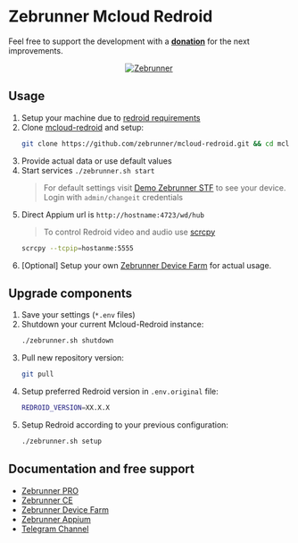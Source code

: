 # Zebrunner Mcloud Redroid

Feel free to support the development with a [**donation**](https://www.paypal.com/donate/?hosted_button_id=MNHYYCYHAKUVA) for the next improvements.

<p align="center">
  <a href="https://zebrunner.com/"><img alt="Zebrunner" src="https://github.com/zebrunner/zebrunner/raw/master/docs/img/zebrunner_intro.png"></a>
</p>

## Usage
1. Setup your machine due to [redroid requirements](https://github.com/remote-android/redroid-doc) 
2. Clone [mcloud-redroid](https://github.com/zebrunner/mcloud-redroid) and setup:
   ```bash
   git clone https://github.com/zebrunner/mcloud-redroid.git && cd mcloud-redroid && ./zebrunner.sh setup
   ```
3. Provide actual data or use default values
4. Start services `./zebrunner.sh start`
   > For default settings visit [Demo Zebrunner STF](https://demo.zebrunner.farm/stf) to see your device. Login with `admin/changeit` credentials
5. Direct Appium url is `http://hostname:4723/wd/hub`
   > To control Redroid video and audio use [scrcpy](https://github.com/Genymobile/scrcpy)
   ```bash
   scrcpy --tcpip=hostanme:5555
   ```
6. [Optional] Setup your own [Zebrunner Device Farm](https://github.com/zebrunner/mcloud) for actual usage.

## Upgrade components
1. Save your settings (`*.env` files)
2. Shutdown your current Mcloud-Redroid instance:
   ```bash
   ./zebrunner.sh shutdown
   ```
3. Pull new repository version:
   ```bash
   git pull
   ```
4. Setup preferred Redroid version in  `.env.original` file:
   ```bash
   REDROID_VERSION=XX.X.X
   ```
5. Setup Redroid according to your previous configuration:
   ```bash
   ./zebrunner.sh setup
   ```

## Documentation and free support
* [Zebrunner PRO](https://zebrunner.com)
* [Zebrunner CE](https://zebrunner.github.io/community-edition)
* [Zebrunner Device Farm](https://github.com/zebrunner/mcloud)
* [Zebrunner Appium](https://github.com/zebrunner/appium)
* [Telegram Channel](https://t.me/zebrunner)
